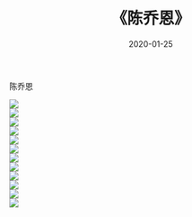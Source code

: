 ﻿---
layout: post
title:  《陈乔恩》
date:   2020-01-25
img: http://pic.660000.xyz/1:/壁纸/明星魅力/华人明星/陈乔恩/000.jpg
categories: [美女, 清纯, 唯美]
---

陈乔恩

 ![](http://pic.660000.xyz/1:/壁纸/明星魅力/华人明星/陈乔恩/001.jpg) <br>![](http://pic.660000.xyz/1:/壁纸/明星魅力/华人明星/陈乔恩/002.jpg) <br>![](http://pic.660000.xyz/1:/壁纸/明星魅力/华人明星/陈乔恩/003.jpg) <br>![](http://pic.660000.xyz/1:/壁纸/明星魅力/华人明星/陈乔恩/004.jpg) <br>![](http://pic.660000.xyz/1:/壁纸/明星魅力/华人明星/陈乔恩/005.jpg) <br>![](http://pic.660000.xyz/1:/壁纸/明星魅力/华人明星/陈乔恩/006.jpg) <br>![](http://pic.660000.xyz/1:/壁纸/明星魅力/华人明星/陈乔恩/007.jpg) <br>![](http://pic.660000.xyz/1:/壁纸/明星魅力/华人明星/陈乔恩/008.jpg) <br>![](http://pic.660000.xyz/1:/壁纸/明星魅力/华人明星/陈乔恩/009.jpg) <br>![](http://pic.660000.xyz/1:/壁纸/明星魅力/华人明星/陈乔恩/010.jpg) <br>![](http://pic.660000.xyz/1:/壁纸/明星魅力/华人明星/陈乔恩/011.jpg) <br>![](http://pic.660000.xyz/1:/壁纸/明星魅力/华人明星/陈乔恩/012.jpg) <br>